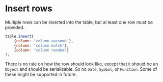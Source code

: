 # Insert rows

Multiple rows can be inserted into the table, but at least one row must be provided. 

```js
table.insert(
    {column: 'column awesome'},
    {column: 'column match'},
    {column: 'column random'}
);
```

There is no rule on how the row
should look like, except that it should be an `Object` and should be serializable. So no `Date`, `Symbol`, or `Function`.
Some of these might be supported in future.
